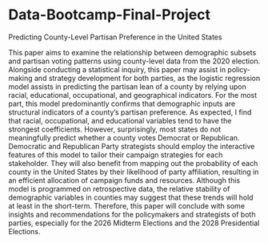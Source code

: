 # Data-Bootcamp-Final-Project
Predicting County-Level Partisan Preference in the United States

This paper aims to examine the relationship between demographic subsets and partisan voting patterns using county-level data from the 2020 election. Alongside conducting a statistical inquiry, this paper may assist in policy-making and strategy development for both parties, as the logistic regression model assists in predicting the partisan lean of a county by relying upon racial, educational, occupational, and geographical indicators. For the most part, this model predominantly confirms that demographic inputs are structural indicators of a county’s partisan preference. As expected, I find that racial, occupational, and educational variables tend to have the strongest coefficients. However, surprisingly, most states do not meaningfully predict whether a county votes Democrat or Republican. Democratic and Republican Party strategists should employ the interactive features of this model to tailor their campaign strategies for each stakeholder. They will also benefit from mapping out the probability of each county in the United States by their likelihood of party affiliation, resulting in an efficient allocation of campaign funds and resources. Although this model is programmed on retrospective data, the relative stability of demographic variables in counties may suggest that these trends will hold at least in the short-term. Therefore, this paper will conclude with some insights and recommendations for the policymakers and strategists of both parties, especially for the 2026 Midterm Elections and the 2028 Presidential Elections. 
